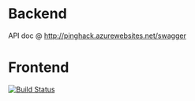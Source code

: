 # Backend
API doc @ http://pinghack.azurewebsites.net/swagger

# Frontend
[![Build Status](https://dev.azure.com/nor0x-experiments/ping/_apis/build/status/pinghackapp%20-%20CI?branchName=frontend)](https://dev.azure.com/nor0x-experiments/ping/_build/latest?definitionId=3&branchName=frontend)

